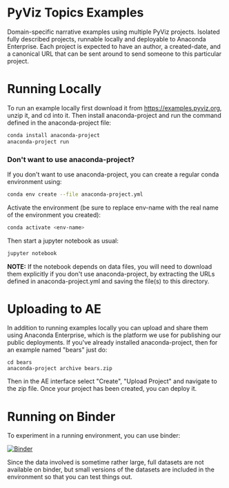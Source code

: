 # PyViz Topics Examples

Domain-specific narrative examples using multiple PyViz projects.
Isolated fully described projects, runnable locally and deployable
to Anaconda Enterprise. Each project is expected to have an author,
a created-date, and a canonical URL that can be sent around to send
someone to this particular project.

# Running Locally

To run an example locally first download it from https://examples.pyviz.org,
unzip it, and cd into it. Then install anaconda-project and
run the command defined in the anaconda-project file:

```bash
conda install anaconda-project
anaconda-project run
```

### Don't want to use anaconda-project?
If you don't want to use anaconda-project, you can create a regular
conda environment using:

```bash
conda env create --file anaconda-project.yml
```

Activate the environment (be sure to replace env-name with the real
name of the environment you created):

```bash
conda activate <env-name>
```

Then start a jupyter notebook as usual:

```bash
jupyter notebook
```

**NOTE:** If the notebook depends on data files, you will need to
download them explicitly if you don't use anaconda-project, by
extracting the URLs defined in anaconda-project.yml and saving
the file(s) to this directory.

# Uploading to AE

In addition to running examples locally you can upload and share them
using Anaconda Enterprise, which is the platform we use for publishing
our public deployments. If you've already installed anaconda-project,
then for an example named "bears" just do:

```
cd bears
anaconda-project archive bears.zip
```

Then in the AE interface select "Create", "Upload Project" and navigate
to the zip file. Once your project has been created, you can deploy it.

# Running on Binder

To experiment in a running environment, you can use binder:

[![Binder](https://mybinder.org/badge_logo.svg)](https://mybinder.org/v2/gh/pyviz-topics/examples/master)

Since the data involved is sometime rather large, full datasets
are not available on binder, but small versions of the datasets
are included in the environment so that you can test things out.

